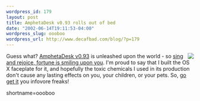 ```yaml
--- 
wordpress_id: 179
layout: post
title: AmphetaDesk v0.93 rolls out of bed
date: "2002-06-14T19:11:53-04:00"
wordpress_slug: oooboo
wordpress_url: http://www.decafbad.com/blog/?p=179
---
```

<p><a href="http://www.decafbad.com/mt-images/ampheta-on-x-sm.jpg"><img src="http://www.decafbad.com/mt-images/ampheta-on-x-sm.jpg" align="right"></a>Guess what?  <a href="http://www.disobey.com/amphetadesk">AmphetaDesk v0.93</a> is unleashed upon the world - so <a href="http://www.fnm.com/faq/#23">sing and rejoice, fortune is smiling upon you</a>.  I'm proud to say that I built the OS X faceplate for it, and hopefully the toxic chemicals I used in its production don't cause any lasting effects on you, your children, or your pets.  So, <a href="http://www.disobey.com/amphetadesk">go get it</a> you infovore freaks!</p>
<!--more-->
shortname=oooboo
